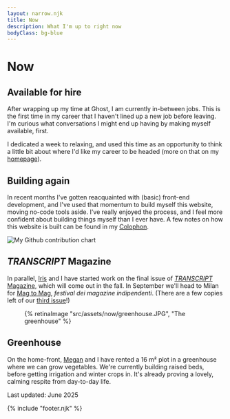 ```yaml
---
layout: narrow.njk
title: Now
description: What I'm up to right now
bodyClass: bg-blue
---
```


# Now

## Available for hire
After wrapping up my time at Ghost, I am currently in-between jobs. This is the first time in my career that I haven't lined up a new job before leaving. I'm curious what conversations I might end up having by making myself available, first. 

I dedicated a week to relaxing, and used this time as an opportunity to think a little bit about where I'd like my career to be headed (more on that on my [homepage](/ "Go to my homepage")). 

## Building again
In recent months I've gotten reacquainted with (basic) front-end development, and I've used that momentum to build myself this website, moving no-code tools aside. I've really enjoyed the process, and I feel more confident about building things myself than I ever have. A few notes on how this website is built can be found in my [Colophon](/colophon "Colophon").

<img src="https://ghchart.rshah.org/dvdwinden" alt="My Github contribution chart" />

## _TRANSCRIPT_ Magazine
In parallel, [Iris](http://iriscuppen.com "Iris Cuppen") and I have started work on the final issue of [_TRANSCRIPT_ Magazine](http://transcriptmag.com "TRANSCRIPT Magazine"), which will come out in the fall. In September we'll head to Milan for [Mag to Mag](https://magtomag.com/en "Mag to Mag festival"), _festival dei magazine indipendenti_. (There are a few copies left of our [third issue](http://transcriptmag.store/issue-three "TRANSCRIPT Magazine: issue three")!)


<figure>
{% retinaImage "src/assets/now/greenhouse.JPG", "The greenhouse" %}
</figure>

## Greenhouse
On the home-front, [Megan](https://x.com/megantronic "My partner, Megan") and I have rented a 16 m² plot in a greenhouse where we can grow vegetables. We're currently building raised beds, before getting irrigation and winter crops in. It's already proving a lovely, calming respite from day-to-day life.

<span class="font-sans text-sm font-medium uppercase tracking-widest text-black/50 dark:text-white/50">Last updated: June 2025</span>

{% include "footer.njk" %}